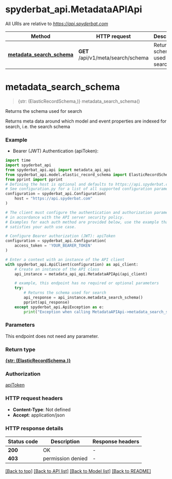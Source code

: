 # spyderbat_api.MetadataAPIApi

All URIs are relative to *https://api.spyderbat.com*

Method | HTTP request | Description
------------- | ------------- | -------------
[**metadata_search_schema**](MetadataAPIApi.md#metadata_search_schema) | **GET** /api/v1/meta/search/schema | Returns the schema used for search


# **metadata_search_schema**
> {str: (ElasticRecordSchema,)} metadata_search_schema()

Returns the schema used for search

 Returns meta data around which model and event properties are indexed for search, i.e. the search schema 

### Example

* Bearer (JWT) Authentication (apiToken):

```python
import time
import spyderbat_api
from spyderbat_api.api import metadata_api_api
from spyderbat_api.model.elastic_record_schema import ElasticRecordSchema
from pprint import pprint
# Defining the host is optional and defaults to https://api.spyderbat.com
# See configuration.py for a list of all supported configuration parameters.
configuration = spyderbat_api.Configuration(
    host = "https://api.spyderbat.com"
)

# The client must configure the authentication and authorization parameters
# in accordance with the API server security policy.
# Examples for each auth method are provided below, use the example that
# satisfies your auth use case.

# Configure Bearer authorization (JWT): apiToken
configuration = spyderbat_api.Configuration(
    access_token = 'YOUR_BEARER_TOKEN'
)

# Enter a context with an instance of the API client
with spyderbat_api.ApiClient(configuration) as api_client:
    # Create an instance of the API class
    api_instance = metadata_api_api.MetadataAPIApi(api_client)

    # example, this endpoint has no required or optional parameters
    try:
        # Returns the schema used for search
        api_response = api_instance.metadata_search_schema()
        pprint(api_response)
    except spyderbat_api.ApiException as e:
        print("Exception when calling MetadataAPIApi->metadata_search_schema: %s\n" % e)
```


### Parameters
This endpoint does not need any parameter.

### Return type

[**{str: (ElasticRecordSchema,)}**](ElasticRecordSchema.md)

### Authorization

[apiToken](../README.md#apiToken)

### HTTP request headers

 - **Content-Type**: Not defined
 - **Accept**: application/json


### HTTP response details

| Status code | Description | Response headers |
|-------------|-------------|------------------|
**200** | OK |  -  |
**403** | permission denied |  -  |

[[Back to top]](#) [[Back to API list]](../README.md#documentation-for-api-endpoints) [[Back to Model list]](../README.md#documentation-for-models) [[Back to README]](../README.md)

